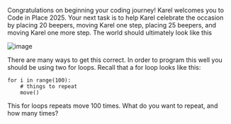 Congratulations on beginning your coding journey! Karel welcomes you to Code in Place 2025. Your next task is to help Karel celebrate the occasion by placing 20 beepers, moving Karel one step, placing 25 beepers, and moving Karel one more step. The world should ultimately look like this

![image](https://github.com/user-attachments/assets/8bc77c7c-03e1-404a-80bc-9f68db7f1d2f)


There are many ways to get this correct. In order to program this well you should be using two for loops. Recall that a for loop looks like this:

    for i in range(100):
        # things to repeat
        move()

This for loops repeats move 100 times. What do you want to repeat, and how many times?

